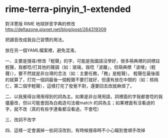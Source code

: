 # rime-terra-pinyin_1-extended
對洋蔥版 RIME 地球拼音字典的修改 http://deltazone.pixnet.net/blog/post/264319309

把讀音改成我自己習慣的用法。

放在另一個YAML檔案裡，避免混淆。

一、主要是搜尋/修改「輕聲」的字，可能是我國語沒學好，很多萌典裡的詞標註輕聲，我都唸/打其他的聲調（如：玻璃，我唸「波離」，但萌典標「波哩」（輕聲）），要不然就是非台灣的念法（如：主要任務，「務」是輕聲）。 輕聲在最後面的就算了，打完一個詞最後一個輕聲不要打就好，但還有放在中間的（如：核桃仁，第二個字輕聲），這樣打完了發覺不對，還要回去改就麻煩了。 

二、以我覺得台灣用得到的詞為主。如果是非台灣用語，詞裡面的字我都會唸的我儘量改，但以可能會因為白痴造句法被match 的詞為主；如果裡面有沒看過的字，就不改（真的有些字連看都沒看過，不會唸） 

三、改詞不改字 

四、這樣一定會漏掉一些詞沒改到，有時候搜尋時不小心瞄到會順手改掉
